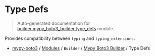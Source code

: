 # Type Defs

> Auto-generated documentation for [builder.mypy_boto3_builder.type_defs](https://github.com/vemel/mypy_boto3/blob/master/builder/mypy_boto3_builder/type_defs.py) module.

Provides compatibility between `typing` and `typing_extensions`.

- [mypy-boto3](../../README.md#mypy_boto3) / [Modules](../../MODULES.md#mypy-boto3-modules) / `Builder` / [Mypy Boto3 Builder](index.md#mypy-boto3-builder) / Type Defs
